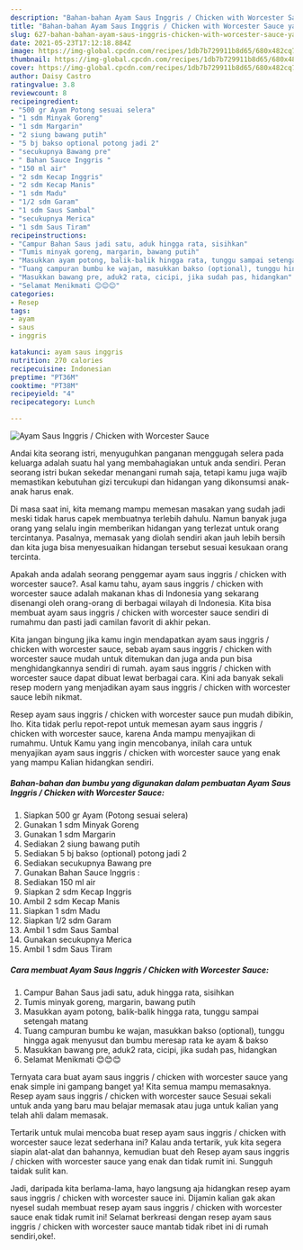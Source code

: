 ```yaml
---
description: "Bahan-bahan Ayam Saus Inggris / Chicken with Worcester Sauce yang nikmat dan Mudah Dibuat"
title: "Bahan-bahan Ayam Saus Inggris / Chicken with Worcester Sauce yang nikmat dan Mudah Dibuat"
slug: 627-bahan-bahan-ayam-saus-inggris-chicken-with-worcester-sauce-yang-nikmat-dan-mudah-dibuat
date: 2021-05-23T17:12:18.884Z
image: https://img-global.cpcdn.com/recipes/1db7b729911b8d65/680x482cq70/ayam-saus-inggris-chicken-with-worcester-sauce-foto-resep-utama.jpg
thumbnail: https://img-global.cpcdn.com/recipes/1db7b729911b8d65/680x482cq70/ayam-saus-inggris-chicken-with-worcester-sauce-foto-resep-utama.jpg
cover: https://img-global.cpcdn.com/recipes/1db7b729911b8d65/680x482cq70/ayam-saus-inggris-chicken-with-worcester-sauce-foto-resep-utama.jpg
author: Daisy Castro
ratingvalue: 3.8
reviewcount: 8
recipeingredient:
- "500 gr Ayam Potong sesuai selera"
- "1 sdm Minyak Goreng"
- "1 sdm Margarin"
- "2 siung bawang putih"
- "5 bj bakso optional potong jadi 2"
- "secukupnya Bawang pre"
- " Bahan Sauce Inggris "
- "150 ml air"
- "2 sdm Kecap Inggris"
- "2 sdm Kecap Manis"
- "1 sdm Madu"
- "1/2 sdm Garam"
- "1 sdm Saus Sambal"
- "secukupnya Merica"
- "1 sdm Saus Tiram"
recipeinstructions:
- "Campur Bahan Saus jadi satu, aduk hingga rata, sisihkan"
- "Tumis minyak goreng, margarin, bawang putih"
- "Masukkan ayam potong, balik-balik hingga rata, tunggu sampai setengah matang"
- "Tuang campuran bumbu ke wajan, masukkan bakso (optional), tunggu hingga agak menyusut dan bumbu meresap rata ke ayam &amp; bakso"
- "Masukkan bawang pre, aduk2 rata, cicipi, jika sudah pas, hidangkan"
- "Selamat Menikmati 😊😊😊"
categories:
- Resep
tags:
- ayam
- saus
- inggris

katakunci: ayam saus inggris 
nutrition: 270 calories
recipecuisine: Indonesian
preptime: "PT36M"
cooktime: "PT38M"
recipeyield: "4"
recipecategory: Lunch

---
```



![Ayam Saus Inggris / Chicken with Worcester Sauce](https://img-global.cpcdn.com/recipes/1db7b729911b8d65/680x482cq70/ayam-saus-inggris-chicken-with-worcester-sauce-foto-resep-utama.jpg)

Andai kita seorang istri, menyuguhkan panganan menggugah selera pada keluarga adalah suatu hal yang membahagiakan untuk anda sendiri. Peran seorang istri bukan sekedar menangani rumah saja, tetapi kamu juga wajib memastikan kebutuhan gizi tercukupi dan hidangan yang dikonsumsi anak-anak harus enak.

Di masa  saat ini, kita memang mampu memesan masakan yang sudah jadi meski tidak harus capek membuatnya terlebih dahulu. Namun banyak juga orang yang selalu ingin memberikan hidangan yang terlezat untuk orang tercintanya. Pasalnya, memasak yang diolah sendiri akan jauh lebih bersih dan kita juga bisa menyesuaikan hidangan tersebut sesuai kesukaan orang tercinta. 



Apakah anda adalah seorang penggemar ayam saus inggris / chicken with worcester sauce?. Asal kamu tahu, ayam saus inggris / chicken with worcester sauce adalah makanan khas di Indonesia yang sekarang disenangi oleh orang-orang di berbagai wilayah di Indonesia. Kita bisa membuat ayam saus inggris / chicken with worcester sauce sendiri di rumahmu dan pasti jadi camilan favorit di akhir pekan.

Kita jangan bingung jika kamu ingin mendapatkan ayam saus inggris / chicken with worcester sauce, sebab ayam saus inggris / chicken with worcester sauce mudah untuk ditemukan dan juga anda pun bisa menghidangkannya sendiri di rumah. ayam saus inggris / chicken with worcester sauce dapat dibuat lewat berbagai cara. Kini ada banyak sekali resep modern yang menjadikan ayam saus inggris / chicken with worcester sauce lebih nikmat.

Resep ayam saus inggris / chicken with worcester sauce pun mudah dibikin, lho. Kita tidak perlu repot-repot untuk memesan ayam saus inggris / chicken with worcester sauce, karena Anda mampu menyajikan di rumahmu. Untuk Kamu yang ingin mencobanya, inilah cara untuk menyajikan ayam saus inggris / chicken with worcester sauce yang enak yang mampu Kalian hidangkan sendiri.

<!--inarticleads1-->

##### Bahan-bahan dan bumbu yang digunakan dalam pembuatan Ayam Saus Inggris / Chicken with Worcester Sauce:

1. Siapkan 500 gr Ayam (Potong sesuai selera)
1. Gunakan 1 sdm Minyak Goreng
1. Gunakan 1 sdm Margarin
1. Sediakan 2 siung bawang putih
1. Sediakan 5 bj bakso (optional) potong jadi 2
1. Sediakan secukupnya Bawang pre
1. Gunakan  Bahan Sauce Inggris :
1. Sediakan 150 ml air
1. Siapkan 2 sdm Kecap Inggris
1. Ambil 2 sdm Kecap Manis
1. Siapkan 1 sdm Madu
1. Siapkan 1/2 sdm Garam
1. Ambil 1 sdm Saus Sambal
1. Gunakan secukupnya Merica
1. Ambil 1 sdm Saus Tiram




<!--inarticleads2-->

##### Cara membuat Ayam Saus Inggris / Chicken with Worcester Sauce:

1. Campur Bahan Saus jadi satu, aduk hingga rata, sisihkan
1. Tumis minyak goreng, margarin, bawang putih
1. Masukkan ayam potong, balik-balik hingga rata, tunggu sampai setengah matang
1. Tuang campuran bumbu ke wajan, masukkan bakso (optional), tunggu hingga agak menyusut dan bumbu meresap rata ke ayam &amp; bakso
1. Masukkan bawang pre, aduk2 rata, cicipi, jika sudah pas, hidangkan
1. Selamat Menikmati 😊😊😊




Ternyata cara buat ayam saus inggris / chicken with worcester sauce yang enak simple ini gampang banget ya! Kita semua mampu memasaknya. Resep ayam saus inggris / chicken with worcester sauce Sesuai sekali untuk anda yang baru mau belajar memasak atau juga untuk kalian yang telah ahli dalam memasak.

Tertarik untuk mulai mencoba buat resep ayam saus inggris / chicken with worcester sauce lezat sederhana ini? Kalau anda tertarik, yuk kita segera siapin alat-alat dan bahannya, kemudian buat deh Resep ayam saus inggris / chicken with worcester sauce yang enak dan tidak rumit ini. Sungguh taidak sulit kan. 

Jadi, daripada kita berlama-lama, hayo langsung aja hidangkan resep ayam saus inggris / chicken with worcester sauce ini. Dijamin kalian gak akan nyesel sudah membuat resep ayam saus inggris / chicken with worcester sauce enak tidak rumit ini! Selamat berkreasi dengan resep ayam saus inggris / chicken with worcester sauce mantab tidak ribet ini di rumah sendiri,oke!.

